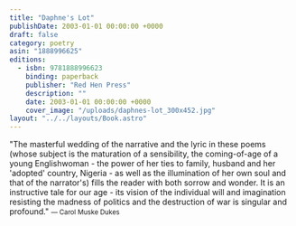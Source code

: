 ```yaml
---
title: "Daphne's Lot"
publishDate: 2003-01-01 00:00:00 +0000
draft: false
category: poetry
asin: "1888996625"
editions:
  - isbn: 9781888996623
    binding: paperback
    publisher: "Red Hen Press"
    description: ""
    date: 2003-01-01 00:00:00 +0000
    cover_image: "/uploads/daphnes-lot_300x452.jpg"
layout: "../../layouts/Book.astro"
---
```


"The masterful wedding of the narrative and the lyric in these poems (whose subject is the maturation of a sensibility, the coming-of-age of a young Englishwoman - the power of her ties to family, husband and her 'adopted' country, Nigeria - as well as the illumination of her own soul and that of the narrator's) fills the reader with both sorrow and wonder. It is an instructive tale for our age - its vision of the individual will and imagination resisting the madness of politics and the destruction of war is singular and profound."
<small>— Carol Muske Dukes</small>
